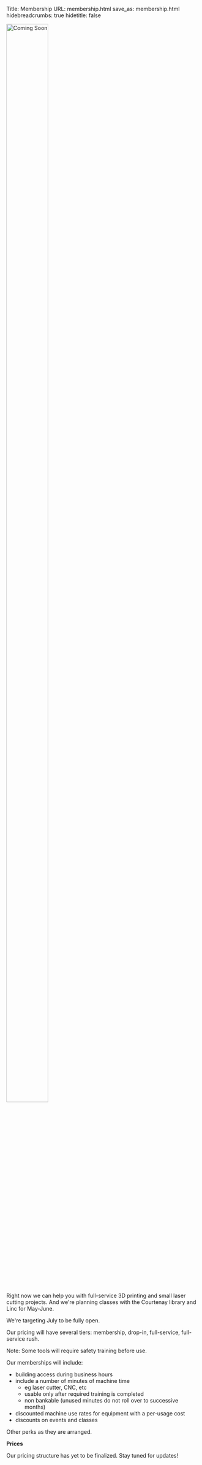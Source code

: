 Title: Membership
URL: membership.html
save_as: membership.html
hidebreadcrumbs: true
hidetitle: false

<div markdown="1" class="alert alert-info clearfix">
<div class="pull-left" style="width: 30%">
<img src="images/coming_soon.png" alt="Coming Soon" id="coming_soon_1" class="img-responsive img-rounded center-block" width="85%">
</div>
Right now we can help you with full-service 3D printing and small laser cutting projects. And we're planning classes with the Courtenay library and Linc for May-June.

We're targeting July to be fully open. 

Our pricing will have several tiers: membership, drop-in, full-service, full-service rush. 

Note: Some tools will require safety training before use.
</div>

<span class="lead">Our memberships will include:</span>

* building access during business hours
* include a number of minutes of machine time
    - eg laser cutter, CNC, etc
    - usable only after required training is completed
    - non bankable (unused minutes do not roll over to successive months)
* discounted machine use rates for equipment with a per-usage cost
* discounts on events and classes

Other perks as they are arranged.

**Prices**

Our pricing structure has yet to be finalized. Stay tuned for updates!
